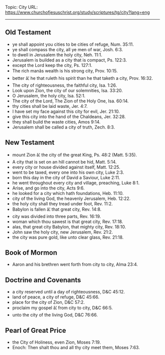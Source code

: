 Topic: City
URL: https://www.churchofjesuschrist.org/study/scriptures/tg/city?lang=eng

---

## Old Testament

- ye shall appoint you cities to be cities of refuge, Num. 35:11.
- ye shall compass the city, all ye men of war, Josh. 6:3.
- to dwell in Jerusalem the holy city, Neh. 11:1.
- Jerusalem is builded as a city that is compact, Ps. 122:3.
- except the Lord keep the city, Ps. 127:1.
- The rich manâs wealth is his strong city, Prov. 10:15.
- better â¦ he that ruleth his spirit than he that taketh a city, Prov. 16:32.
- The city of righteousness, the faithful city, Isa. 1:26.
- Look upon Zion, the city of our solemnities, Isa. 33:20.
- O Jerusalem, the holy city, Isa. 52:1.
- The city of the Lord, The Zion of the Holy One, Isa. 60:14.
- thy cities shall be laid waste, Jer. 4:7.
- I have set my face against this city for evil, Jer. 21:10.
- give this city into the hand of the Chaldeans, Jer. 32:28.
- they shall build the waste cities, Amos 9:14.
- Jerusalem shall be called a city of truth, Zech. 8:3.

## New Testament

- mount Zion â¦ the city of the great King, Ps. 48:2 (Matt. 5:35).
- A city that is set on an hill cannot be hid, Matt. 5:14.
- every city or house divided against itself, Matt. 12:25.
- went to be taxed, every one into his own city, Luke 2:3.
- born this day in the city of David a Saviour, Luke 2:11.
- he went throughout every city and village, preaching, Luke 8:1.
- Arise, and go into the city, Acts 9:6.
- he looked for a city which hath foundations, Heb. 11:10.
- city of the living God, the heavenly Jerusalem, Heb. 12:22.
- the holy city shall they tread under foot, Rev. 11:2.
- Babylon is fallen â¦ that great city, Rev. 14:8.
- city was divided into three parts, Rev. 16:19.
- woman which thou sawest is that great city, Rev. 17:18.
- alas, that great city Babylon, that mighty city, Rev. 18:10.
- John saw the holy city, new Jerusalem, Rev. 21:2.
- the city was pure gold, like unto clear glass, Rev. 21:18.

## Book of Mormon

- Aaron and his brethren went forth from city to city, Alma 23:4.

## Doctrine and Covenants

- a city reserved until a day of righteousness, D&C 45:12.
- land of peace, a city of refuge, D&C 45:66.
- place for the city of Zion, D&C 57:2.
- proclaim my gospel â¦ from city to city, D&C 66:5.
- unto the city of the living God, D&C 76:66.

## Pearl of Great Price

- the City of Holiness, even Zion, Moses 7:19.
- Enoch: Then shalt thou and all thy city meet them, Moses 7:63.

